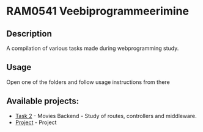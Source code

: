 # RAM0541 Veebiprogrammeerimine
 
## Description
A compilation of various tasks made during webprogramming study.
## Usage
Open one of the folders and follow usage instructions from there
## Available projects:
 - [Task 2](https://github.com/deljatintsuk/RAM0541-Veebiprogrammeerimine/tree/main/Backend_movies) - Movies Backend - Study of routes, controllers and middleware.
 - [Project](https://github.com/deljatintsuk/RAM0541-Veebiprogrammeerimine/tree/main/Projekt) - Project
 
